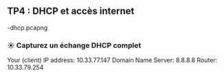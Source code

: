 ## TP4 : DHCP et accès internet

-dhcp.pcapng

### ☀️ Capturez un échange DHCP complet


Your (client) IP address: 10.33.77.147
Domain Name Server: 8.8.8.8
Router: 10.33.79.254

